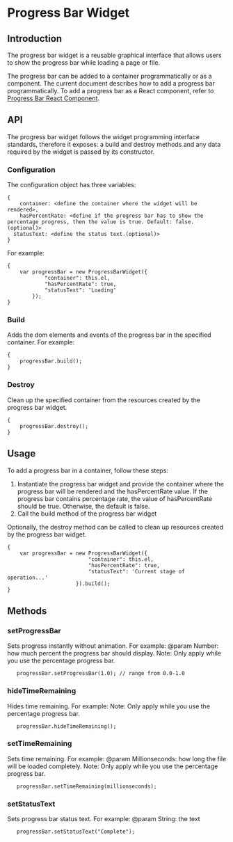 # Progress Bar Widget


## Introduction
The progress bar widget is a reusable graphical interface that allows users to show the progress bar while loading a page or file. 

The progress bar can be added to a container programmatically or as a component. The current document describes how to add a progress bar programmatically. To add a progress bar as a React component, refer to [Progress Bar React Component](public/assets/js/widgets/progressBar/react/progressBar.md).

## API
The progress bar widget follows the widget programming interface standards, therefore it exposes: a build and destroy methods and any data required by the widget is passed by its constructor.


### Configuration
The configuration object has three variables:

```
{
	container: <define the container where the widget will be rendered>,
	hasPercentRate: <define if the progress bar has to show the percentage progress, then the value is true. Default: false.(optional)>
  statusText: <define the status text.(optional)>
}
```

For example:

```
{
    var progressBar = new ProgressBarWidget({
            "container": this.el,
            "hasPercentRate": true,
            "statusText": 'Loading'
        });
}
```

### Build
Adds the dom elements and events of the progress bar in the specified container. For example:

```
{
    progressBar.build();
}
```

### Destroy
Clean up the specified container from the resources created by the progress bar widget.

```
{
    progressBar.destroy();
}
```

## Usage
To add a progress bar in a container, follow these steps:
1. Instantiate the progress bar widget and provide the container where the progress bar will be rendered and the hasPercentRate value. If the progress bar contains percentage rate, the value of hasPercentRate should be true. Otherwise, the default is false.
2. Call the build method of the progress bar widget

Optionally, the destroy method can be called to clean up resources created by the progress bar widget.

```
{
    var progressBar = new ProgressBarWidget({
                          "container": this.el,
                          "hasPercentRate": true,
                          "statusText": 'Current stage of operation...'
                      }).build();
}
```

## Methods

### setProgressBar
Sets progress instantly without animation. For example:
@param Number: how much percent the progress bar should display.
Note: Only apply while you use the percentage progress bar.

```
   progressBar.setProgressBar(1.0); // range from 0.0-1.0
```

### hideTimeRemaining
Hides time remaining. For example:
Note: Only apply while you use the percentage progress bar.

```
   progressBar.hideTimeRemaining(); 
```

### setTimeRemaining
Sets time remaining. For example:
@param Millionseconds: how long the file will be loaded completely.
Note: Only apply while you use the percentage progress bar.

```
   progressBar.setTimeRemaining(millionseconds); 
```

### setStatusText
Sets progress bar status text. For example:
@param String: the text

```
   progressBar.setStatusText("Complete"); 
```

